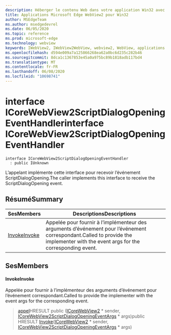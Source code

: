 ```yaml
---
description: Héberger le contenu Web dans votre application Win32 avec le contrôle Microsoft Edge WebView2
title: Applications Microsoft Edge WebView2 pour Win32
author: MSEdgeTeam
ms.author: msedgedevrel
ms.date: 06/05/2020
ms.topic: reference
ms.prod: microsoft-edge
ms.technology: webview
keywords: IWebView2, IWebView2WebView, webview2, WebView, applications Win32, Win32, Edge, ICoreWebView2, ICoreWebView2Controller, contrôle de navigateur, html Edge
ms.openlocfilehash: d594e009a7a125866268ea62a0bc6d235c282b46
ms.sourcegitcommit: 8dca1c1367853e45a0a975bc89b1818adb117bd4
ms.translationtype: MT
ms.contentlocale: fr-FR
ms.lasthandoff: 06/08/2020
ms.locfileid: "10698741"
---
```

# <span data-ttu-id="3f2a2-104">interface ICoreWebView2ScriptDialogOpeningEventHandler</span><span class="sxs-lookup"><span data-stu-id="3f2a2-104">interface ICoreWebView2ScriptDialogOpeningEventHandler</span></span> 

```
interface ICoreWebView2ScriptDialogOpeningEventHandler
  : public IUnknown
```

<span data-ttu-id="3f2a2-105">L’appelant implémente cette interface pour recevoir l’événement ScriptDialogOpening.</span><span class="sxs-lookup"><span data-stu-id="3f2a2-105">The caller implements this interface to receive the ScriptDialogOpening event.</span></span>

## <span data-ttu-id="3f2a2-106">Résumé</span><span class="sxs-lookup"><span data-stu-id="3f2a2-106">Summary</span></span>

 <span data-ttu-id="3f2a2-107">Ses</span><span class="sxs-lookup"><span data-stu-id="3f2a2-107">Members</span></span>                        | <span data-ttu-id="3f2a2-108">Descriptions</span><span class="sxs-lookup"><span data-stu-id="3f2a2-108">Descriptions</span></span>
--------------------------------|---------------------------------------------
[<span data-ttu-id="3f2a2-109">Invoke</span><span class="sxs-lookup"><span data-stu-id="3f2a2-109">Invoke</span></span>](#invoke) | <span data-ttu-id="3f2a2-110">Appelée pour fournir à l’implémenteur des arguments d’événement pour l’événement correspondant.</span><span class="sxs-lookup"><span data-stu-id="3f2a2-110">Called to provide the implementer with the event args for the corresponding event.</span></span>

## <span data-ttu-id="3f2a2-111">Ses</span><span class="sxs-lookup"><span data-stu-id="3f2a2-111">Members</span></span>

#### <span data-ttu-id="3f2a2-112">Invoke</span><span class="sxs-lookup"><span data-stu-id="3f2a2-112">Invoke</span></span> 

<span data-ttu-id="3f2a2-113">Appelée pour fournir à l’implémenteur des arguments d’événement pour l’événement correspondant.</span><span class="sxs-lookup"><span data-stu-id="3f2a2-113">Called to provide the implementer with the event args for the corresponding event.</span></span>

> <span data-ttu-id="3f2a2-114">[appel](#invoke)HRESULT public ([ICoreWebView2](icorewebview2.md) \* sender, [ICoreWebView2ScriptDialogOpeningEventArgs](icorewebview2scriptdialogopeningeventargs.md) \* args)</span><span class="sxs-lookup"><span data-stu-id="3f2a2-114">public HRESULT [Invoke](#invoke)([ICoreWebView2](icorewebview2.md) \* sender, [ICoreWebView2ScriptDialogOpeningEventArgs](icorewebview2scriptdialogopeningeventargs.md) \* args)</span></span>

